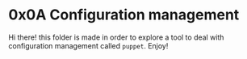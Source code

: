 # 0x0A Configuration management
Hi there! this folder is made in order to explore a tool to deal with configuration management called `puppet`.
Enjoy!
